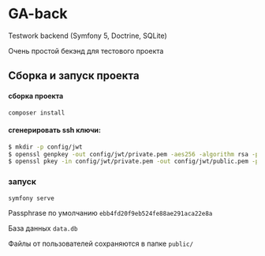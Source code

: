 # GA-back
 Testwork backend (Symfony 5, Doctrine, SQLite)
 
 Очень простой бекэнд для тестового проекта
 
 ## Сборка и запуск проекта
 #### сборка проекта
 `composer install`
 #### сгенерировать ssh ключи:
 
 ``` bash
 $ mkdir -p config/jwt
 $ openssl genpkey -out config/jwt/private.pem -aes256 -algorithm rsa -pkeyopt rsa_keygen_bits:4096
 $ openssl pkey -in config/jwt/private.pem -out config/jwt/public.pem -pubout
 ```
### запуск 
`symfony serve`

Passphrase по умолчанию `ebb4fd20f9eb524fe88ae291aca22e8a`

 База данных 
 `data.db`
 
 Файлы от пользователей сохраняются в папке `public/`